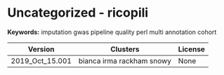 # Uncategorized - ricopili



**Keywords:** imputation gwas pipeline quality perl multi annotation cohort



| Version | Clusters | License |
| ------- | -------- | ------- |
| 2019_Oct_15.001 | bianca irma rackham snowy | None |
